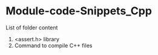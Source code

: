 # Module-code-Snippets_Cpp

List of folder content

1. &lt;assert.h&gt; library
2. Command to compile C++ files
